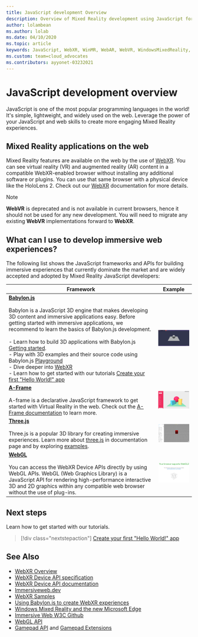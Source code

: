```yaml
---
title: JavaScript development Overview
description: Overview of Mixed Reality development using JavaScript for web, mobile and windows immersive headsets.
author: lolambean
ms.author: lolab
ms.date: 04/10/2020
ms.topic: article
keywords: JavaScript, WebXR, WinMR, WebAR, WebVR, WindowsMixedReality, HoloLens, windows mixed reality, web vr, web xr, web mr, web ar, 360, 360 video, 360 videos, 360 photo, 360 photos, 360 content, immersive web, immersive-web, IW, immersiveweb
ms.custom: team=cloud_advocates
ms.contributors: ayyonet-03232021
---
```


# JavaScript development overview

JavaScript is one of the most popular programming languages in the world! It's simple, lightweight, and widely used on the web. Leverage the power of your JavaScript and web skills to create more engaging Mixed Reality experiences.

## Mixed Reality applications on the web

Mixed Reality features are available on the web by the use of [WebXR](webxr-overview.md). You can see virtual reality (VR) and augmented reality (AR) content in a compatible WebXR-enabled browser without installing any additional software or plugins. You can use that same browser with a physical device like the HoloLens 2. Check out our [WebXR](webxr-overview.md) documentation for more details.

> [!NOTE]
> **WebVR** is deprecated and is not available in current browsers, hence it should not be used for any new development. You will need to migrate any existing **WebVR** implementations forward to **WebXR**.

## What can I use to develop immersive web experiences?

The following list shows the JavaScript frameworks and APIs for building immersive experiences that currently dominate the market and are widely accepted and adopted by Mixed Reality JavaScript developers:

| Framework |Example  |
| --- | --- |
|[**Babylon.js**](https://doc.babylonjs.com/)<br/><br/> Babylon is a JavaScript 3D engine that makes developing 3D content and immersive applications easy. Before getting started with immersive applications, we recommend to learn the basics of Babylon.js development.<br/><br/>- Learn how to build 3D applications with Babylon.js [Getting started](https://doc.babylonjs.com/start).<br/>- Play with 3D examples and their source code using Babylon.js [Playground](https://doc.babylonjs.com/examples/)<br/>- Dive deeper into [WebXR](https://doc.babylonjs.com/divingDeeper/webXR)<br/>- Learn how to get started with our tutorials [Create your first "Hello World!" app](tutorials/babylonjs-webxr-helloworld/introduction-01.md)|![BabylonJS Logo](images/babylon.js.example.png) |
|[**A-Frame**](https://aframe.io/) <br/><br/>A-frame is a declarative JavaScript framework to get started with Virtual Reality in the web. Check out the [A-Frame documentation](https://aframe.io/docs/1.2.0/introduction/) to learn more. |![A-Frame](images/a-frame.example.png)  |
|[**Three.js**](https://threejs.org) <br/><br/>Three.js is a popular 3D library for creating immersive experiences. Learn more about [three.js](https://threejs.org/docs/index.html#manual/en/introduction/Creating-a-scene) in documentation page and by exploring [examples](https://threejs.org/examples/#webgl_animation_cloth). |![Three.js](images/three.js.example.png)  |
|[**WebGL**](https://developer.mozilla.org/en-US/docs/Web/API/WebGL_API)  <br/><br/>You can access the WebXR Device APIs directly by using WebGL APIs. WebGL (Web Graphics Library) is a JavaScript API for rendering high-performance interactive 3D and 2D graphics within any compatible web browser without the use of plug-ins. |![WebGL](images/webgl.example.png)  |

## Next steps

Learn how to get started with our tutorials.

> [!div class="nextstepaction"]
> [Create your first "Hello World!" app](tutorials/babylonjs-webxr-helloworld/introduction-01.md)

## See Also

* [WebXR Overview](webxr-overview.md)
* [WebXR Device API specification](https://immersive-web.github.io/webxr/)
* [WebXR Device API documentation](https://developer.mozilla.org/en-US/docs/Web/API/WebXR_Device_API)
* [Immersiveweb.dev](https://immersiveweb.dev/)
* [WebXR Samples](https://immersive-web.github.io/webxr-samples/)
* [Using Babylon.js to create WebXR experiences](/windows/mixed-reality/develop/javascript/tutorials/babylonjs-webxr-helloworld/introduction-01)
* [Windows Mixed Reality and the new Microsoft Edge](/windows/mixed-reality/new-microsoft-edge#introducing-the-new-microsoft-edge)
* [Immersive Web W3C Github](https://github.com/immersive-web)
* [WebGL API](/previous-versions/windows/internet-explorer/ie-developer/dev-guides/bg182648(v=vs.85))
* [Gamepad API](https://msdn.microsoft.com/library/dn743630(v=vs.85).aspx) and [Gamepad Extensions](https://w3c.github.io/gamepad/extensions.html)
